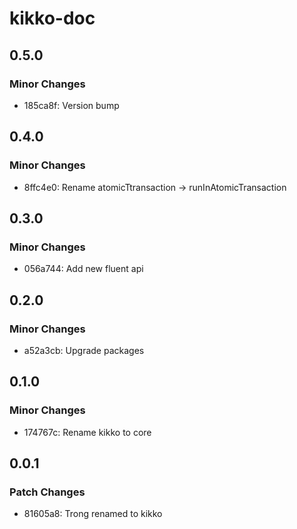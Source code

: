 # kikko-doc

## 0.5.0

### Minor Changes

- 185ca8f: Version bump

## 0.4.0

### Minor Changes

- 8ffc4e0: Rename atomicTtransaction -> runInAtomicTransaction

## 0.3.0

### Minor Changes

- 056a744: Add new fluent api

## 0.2.0

### Minor Changes

- a52a3cb: Upgrade packages

## 0.1.0

### Minor Changes

- 174767c: Rename kikko to core

## 0.0.1

### Patch Changes

- 81605a8: Trong renamed to kikko
